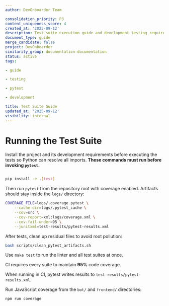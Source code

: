 ```yaml
---
author: DevOnboarder Team

consolidation_priority: P3
content_uniqueness_score: 4
created_at: '2025-09-12'
description: Test suite execution guide and development testing requirements
document_type: guide
merge_candidate: false
project: DevOnboarder
similarity_group: documentation-documentation
status: active
tags:

- guide

- testing

- pytest

- development

title: Test Suite Guide
updated_at: '2025-09-12'
visibility: internal
---
```


# Running the Test Suite

Install the project and its development requirements before executing the tests
so Python can resolve all imports. **These commands must run before invoking
`pytest`.**

```bash

pip install -e .[test]

```

Then run `pytest` from the repository root with coverage enabled.
Artifacts should stay inside the `logs/` directory:

```bash
COVERAGE_FILE=logs/.coverage pytest \
    --cache-dir=logs/.pytest_cache \
    --cov=src \
    --cov-report=xml:logs/coverage.xml \
    --cov-fail-under=95 \
    --junitxml=test-results/pytest-results.xml

```

After tests, clean up residual files to avoid root pollution:

```bash
bash scripts/clean_pytest_artifacts.sh

```

Use `make test` to run the linter and all test suites at once.

CI requires every suite to maintain **95%** code coverage.

When running in CI, pytest writes results to `test-results/pytest-results.xml`.

Run JavaScript coverage from the `bot/` and `frontend/` directories:

```bash
npm run coverage

```
